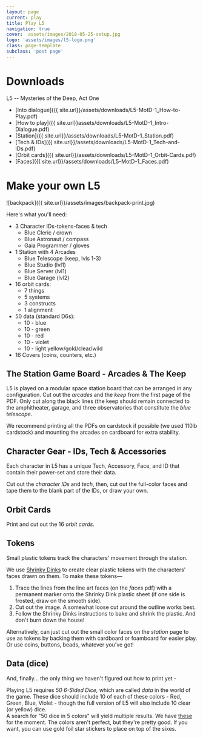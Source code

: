 ```yaml
---
layout: page
current: play
title: Play L5
navigation: true
cover:  assets/images/2018-05-25-setup.jpg
logo: 'assets/images/l5-logo.png'
class: page-template 
subclass: 'post page'
---
```


# Downloads

L5 -- Mysteries of the Deep, Act One
* [Into dialogue]({{ site.url}}/assets/downloads/L5-MotD-1_How-to-Play.pdf)
* [How to play]({{ site.url}}assets/downloads/L5-MotD-1_Intro-Dialogue.pdf)
* [Station]({{ site.url}}/assets/downloads/L5-MotD-1_Station.pdf)
* [Tech & IDs]({{ site.url}}/assets/downloads/L5-MotD-1_Tech-and-IDs.pdf)
* [Orbit cards]({{ site.url}}/assets/downloads/L5-MotD-1_Orbit-Cards.pdf)
* [Faces]({{ site.url}}/assets/downloads/L5-MotD-1_Faces.pdf)

# Make your own L5

![backpack]({{ site.url}}/assets/images/backpack-print.jpg)

Here's what you'll need:

- 3 Character IDs-tokens-faces & tech
  - Blue Cleric / crown
  - Blue Astronaut / compass
  - Gaia Programmer / gloves
- 1 Station with 4 Arcades
  - Blue Telescope (keep, lvls 1-3)
  - Blue Studio (lvl1)
  - Blue Server (lvl1)
  - Blue Garage (lvl2)
- 16 orbit cards:
  - 7 things
  - 5 systems
  - 3 constructs
  - 1 alignment
- 50 data (standard D6s):
  - 10 - blue
  - 10 - green
  - 10 - red
  - 10 - violet
  - 10 - light yellow/gold/clear/wild
- 16 Covers (coins, counters, etc.)


## The Station Game Board -  Arcades & The Keep

L5 is played on a modular space station board that can be arranged in any configuration. 
Cut out the _arcades_ and the _keep_ from the first page of the PDF. Only cut along the black lines (the keep should remain connected to the amphitheater, garage, and three observatories that constitute the _blue telescope_. 

We recommend printing all the PDFs on cardstock if possible (we used 110lb cardstock) and mounting the arcades on cardboard for extra stability.

## Character Gear - IDs, Tech & Accessories

Each character in L5 has a unique Tech, Accessory, Face, and ID that contain their power-set and store their data.

Cut out the _character IDs_ and _tech_,
then, cut out the full-color faces and tape them to the blank part of the IDs, or draw your own. 

## Orbit Cards 

Print and cut out the 16 _orbit cards_.

## Tokens

Small plastic tokens track the characters' movement through the station. 

We use [Shrinky Dinks](https://www.amazon.com/Shrinky-Dinks-Creative-Sheets-Frosted/dp/B00Z0P39SK) to create clear plastic tokens with the characters' faces drawn on them. To make these tokens—

1. Trace the lines from the line art faces (on the _faces_ pdf) with a permanent marker
onto the Shrinky Dink plastic sheet (if one side is frosted, draw on the smooth side).
2. Cut out the image. A somewhat loose cut around the outline works best.
3. Follow the Shrinky Dinks instructions to bake and shrink the plastic. And don't burn down the house!

Alternatively, can just cut out the small color faces on the _station_ page to use as tokens by backing them with cardboard or foamboard for easier play. Or use coins, buttons, beads, whatever you've got! 

## Data (dice)

And, finally... the only thing we haven't figured out how to print yet - 

Playing L5 requires *50 6-Sided Dice,* which are called *data* in the world of the game. These dice should include 10 of each of these colors - Red, Green, Blue, Violet - though the full version of L5 will also include 10 clear (or yellow) dice.  
A search for "50 dice in 5 colors" will yield multiple results. We have [these](https://www.amazon.com/dp/B076HQMDDV/ref=asc_df_B076HQMDDV5451365) for the moment. The colors aren't perfect, but they're pretty good. If you want, you can use gold foil star stickers to place on top of the sixes.

